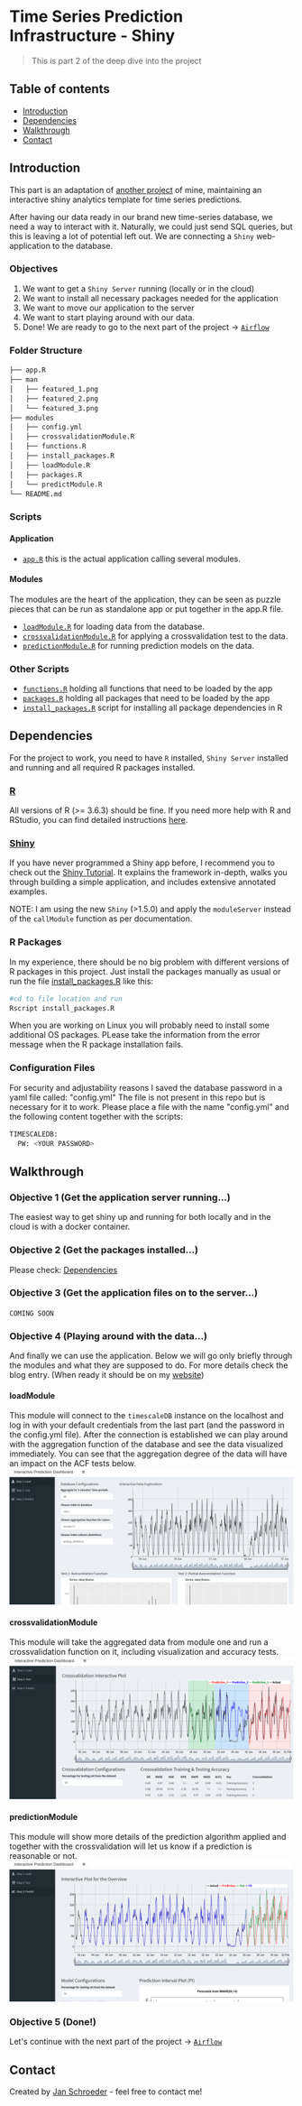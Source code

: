 # Time Series Prediction Infrastructure - Shiny
> This is part 2 of the deep dive into the project

## Table of contents
* [Introduction](#introduction)
* [Dependencies](#dependencies)
* [Walkthrough](#walkthrough)
* [Contact](#contact)

## Introduction
This part is an adaptation of [another project](https://github.com/AionosChina/interactive-shiny-analytics) of mine, maintaining an interactive shiny analytics template for time series predictions.

After having our data ready in our brand new time-series database, we need a way to interact with it. Naturally, we could just send SQL queries, but this is leaving a lot of potential left out. We are connecting a `Shiny` web-application to the database.

### Objectives

1. We want to get a `Shiny Server` running (locally or in the cloud)
2. We want to install all necessary packages needed for the application
3. We want to move our application to the server
4. We want to start playing around with our data.
5. Done! We are ready to go to the next part of the project -> [`Airflow`](https://github.com/AionosChina/Time-Series-Prediction-Infrastructure/tree/main/airflow)

### Folder Structure

```bash
├── app.R
├── man
│   ├── featured_1.png
│   ├── featured_2.png
│   └── featured_3.png
├── modules
│   ├── config.yml
│   ├── crossvalidationModule.R
│   ├── functions.R
│   ├── install_packages.R
│   ├── loadModule.R
│   ├── packages.R
│   └── predictModule.R
└── README.md
```

### Scripts
#### Application
* [`app.R`](https://github.com/AionosChina/Time-Series-Prediction-Infrastructure/blob/main/shiny/app.R) this is the actual application calling several modules.

#### Modules
The modules are the heart of the application, they can be seen as puzzle pieces that can be run as standalone app or put together in the app.R file.

* [`loadModule.R`](https://github.com/AionosChina/Time-Series-Prediction-Infrastructure/blob/main/shiny/modules/loadModule.R) for loading data from the database.
* [`crossvalidationModule.R`](https://github.com/AionosChina/Time-Series-Prediction-Infrastructure/blob/main/shiny/modules/crossvalidationModule.R) for applying a crossvalidation test to the data.
* [`predictionModule.R`](https://github.com/AionosChina/Time-Series-Prediction-Infrastructure/blob/main/shiny/modules/predictionModule.R) for running prediction models on the data.

### Other Scripts
* [`functions.R`](https://github.com/AionosChina/Time-Series-Prediction-Infrastructure/blob/main/shiny/modules/functions.R) holding all functions that need to be loaded by the app
* [`packages.R`](https://github.com/AionosChina/Time-Series-Prediction-Infrastructure/blob/main/shiny/modules/packages.R) holding all packages that need to be loaded by the app
* [`install_packages.R`](https://github.com/AionosChina/Time-Series-Prediction-Infrastructure/blob/main/shiny/modules/install_packages.R) script for installing all package dependencies in R

## Dependencies
For the project to work, you need to have `R` installed, `Shiny Server` installed and running and all required R packages installed.

### [R](https://www.r-project.org/)
All versions of R (>= 3.6.3) should be fine. If you need more help with R and RStudio, you can find detailed instructions [here](https://rstudio.com/products/rstudio/download/#download).

### [Shiny](http://shiny.rstudio.com/tutorial/)
If you have never programmed a Shiny app before, I recommend you to check out the [Shiny Tutorial](http://shiny.rstudio.com/tutorial/). It explains the framework in-depth, walks you through building a simple application, and includes extensive annotated examples.

NOTE: I am using the new `Shiny` (>1.5.0) and apply the `moduleServer` instead of the `callModule` function as per documentation.

### R Packages
In my experience, there should be no big problem with different versions of R packages in this project. Just install the packages manually as usual or run the file [install_packages.R](https://github.com/AionosChina/Time-Series-Prediction-Infrastructure/tree/main/shiny/modules/install_packages.R) like this:
```bash
#cd to file location and run
Rscript install_packages.R
```
When you are working on Linux you will probably need to install some additional OS packages. PLease take the information from the error message when the R package installation fails.

### Configuration Files
For security and adjustability reasons I saved the database password in a yaml file called: "config.yml"
The file is not present in this repo but is necessary for it to work. 
Please place a file with the name "config.yml" and the following content together with the scripts:
```bash
TIMESCALEDB: 
  PW: <YOUR PASSWORD>
```

## Walkthrough
### Objective 1 (Get the application server running...)
The easiest way to get shiny up and running for both locally and in the cloud is with a docker container.

### Objective 2 (Get the packages installed...)
Please check: [Dependencies](#dependencies)

### Objective 3 (Get the application files on to the server...)
`COMING SOON`

### Objective 4 (Playing around with the data...)
And finally we can use the application. Below we will go only briefly through the modules and what they are supposed to do. For more details check the blog entry. (When ready it should be on my [website](schroederjan.com))

#### loadModule
This module will connect to the `timescaleDB` instance on the localhost and log in with your default credentials from the last part (and the password in the config.yml file). After the connection is established we can play around with the aggregation function of the database and see the data visualized immediately. You can see that the aggregation degree of the data will have an impact on the ACF tests below.
![](man/featured_1.png)

#### crossvalidationModule
This module will take the aggregated data from module one and run a crossvalidation function on it, including visualization and accuracy tests.
![](man/featured_2.png)

#### predictionModule
This module will show more details of the prediction algorithm applied and together with the crossvalidation will let us know if a prediction is reasonable or not.
![](man/featured_3.png)

### Objective 5 (Done!)
Let's continue with the next part of the project  -> [`Airflow`](https://github.com/AionosChina/Time-Series-Prediction-Infrastructure/tree/main/airflow)

## Contact
Created by [Jan Schroeder](https://www.schroederjan.com/) - feel free to contact me!

